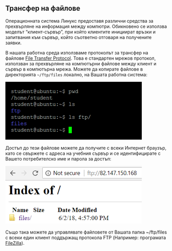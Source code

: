 ## Трансфер на файлове

Операционната система Линукс предоставя различни средства за прехвърляне на информация между компютри. Обикновено се използва моделът “клиент-сървър”, при който клиентите инициират връзки и запитвания към сървър, който съответно отговаря на получените заявки.

В нашата работна среда използваме протоколът за трансфер на файлове [File Transfer Protocol](https://bg.wikipedia.org/wiki/FTP). Това е стандартен мрежов протокол, използван за прехвърляне на компютърни файлове между клиент и сървър в компютърна мрежа. Можете да копирате файлове в директорията `~/ftp/files` локално, на Вашата работна система: 

![06_1.png](06_1.png)  

Достъп до тези файлове можете да получите с всеки Интернет браузър, като се свържете с адреса на учебния сървър и се идентифицирате с Вашето потребителско име и парола за достъп:

![06_2.png](06_2.png)   

Също така можете да управлявате файловете от Вашата папка ~/ftp/files с всеки един клиент поддържащ протокола FTP (Например: програмата [FileZilla](https://filezilla-project.org/download.php)).
